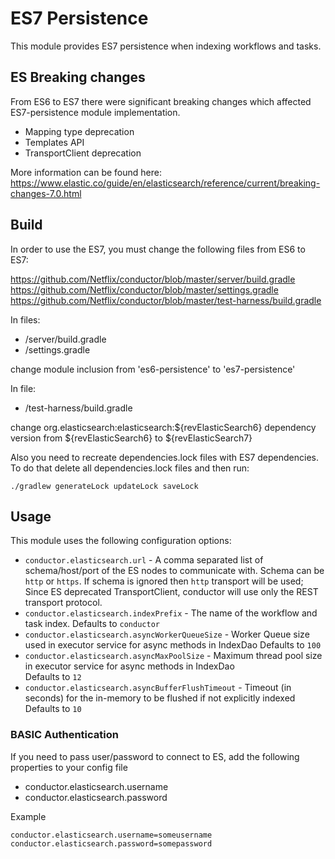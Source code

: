 # ES7 Persistence

This module provides ES7 persistence when indexing workflows and tasks.

## ES Breaking changes

From ES6 to ES7 there were significant breaking changes which affected ES7-persistence module implementation.
* Mapping type deprecation
* Templates API
* TransportClient deprecation

More information can be found here: https://www.elastic.co/guide/en/elasticsearch/reference/current/breaking-changes-7.0.html


## Build

In order to use the ES7, you must change the following files from ES6 to ES7:


https://github.com/Netflix/conductor/blob/master/server/build.gradle
https://github.com/Netflix/conductor/blob/master/settings.gradle
https://github.com/Netflix/conductor/blob/master/test-harness/build.gradle

In files:
- /server/build.gradle
- /settings.gradle

change module inclusion from 'es6-persistence' to 'es7-persistence'


In file:
 
- /test-harness/build.gradle

change org.elasticsearch:elasticsearch:${revElasticSearch6} dependency version from ${revElasticSearch6} to ${revElasticSearch7}


Also you need to recreate dependencies.lock files with ES7 dependencies. To do that delete all dependencies.lock files and then run: 

```
./gradlew generateLock updateLock saveLock
```

## Usage

This module uses the following configuration options:

* `conductor.elasticsearch.url` - A comma separated list of schema/host/port of the ES nodes to communicate with.
Schema can be `http` or `https`. If schema is ignored then `http` transport will be used;
Since ES deprecated TransportClient, conductor will use only the  REST transport protocol.
* `conductor.elasticsearch.indexPrefix` - The name of the workflow and task index.
Defaults to `conductor`
* `conductor.elasticsearch.asyncWorkerQueueSize` - Worker Queue size used in executor service for async methods in IndexDao 
Defaults to `100`
* `conductor.elasticsearch.asyncMaxPoolSize` - Maximum thread pool size in executor service for async methods in IndexDao        
Defaults to `12`
* `conductor.elasticsearch.asyncBufferFlushTimeout` - Timeout (in seconds) for the in-memory to be flushed if not explicitly indexed
Defaults to `10`

### BASIC Authentication
If you need to pass user/password to connect to ES, add the following properties to your config file
* conductor.elasticsearch.username
* conductor.elasticsearch.password

Example
```
conductor.elasticsearch.username=someusername
conductor.elasticsearch.password=somepassword
```
